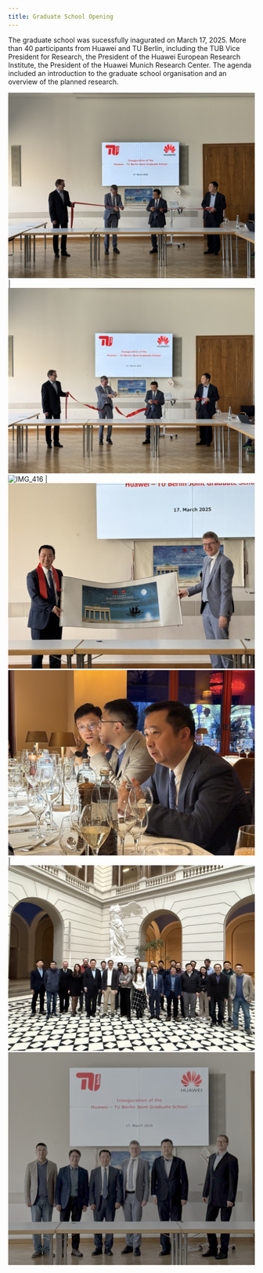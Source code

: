 ```yaml
---
title: Graduate School Opening
---
```


The graduate school was sucessfully inagurated on March 17, 2025. More than 40 participants from Huawei and TU Berlin, including the TUB Vice President for Research, the President of the Huawei European Research Institute, the President of the Huawei Munich Research Center. The agenda included an introduction to the graduate school organisation and an overview of the planned research.

![IMG_1384](img/opening/IMG_1384.jpg) | ![IMG_1388](img/opening/IMG_1388.jpg) 
![IMG_416](img/opening/IMG_1416.jpg) | ![IMG_1398](img/opening/IMG_1398.jpg) 
![IMG_1434](img/opening/IMG_1434.jpg) | ![IMG_1428](img/opening/IMG_1428.jpg) 
![enablers](img/opening/enablers.jpg) 



